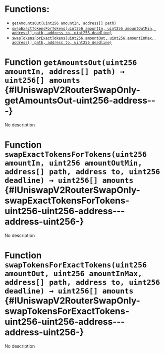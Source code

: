 

# Functions:
- [`getAmountsOut(uint256 amountIn, address[] path)`](#IUniswapV2RouterSwapOnly-getAmountsOut-uint256-address---)
- [`swapExactTokensForTokens(uint256 amountIn, uint256 amountOutMin, address[] path, address to, uint256 deadline)`](#IUniswapV2RouterSwapOnly-swapExactTokensForTokens-uint256-uint256-address---address-uint256-)
- [`swapTokensForExactTokens(uint256 amountOut, uint256 amountInMax, address[] path, address to, uint256 deadline)`](#IUniswapV2RouterSwapOnly-swapTokensForExactTokens-uint256-uint256-address---address-uint256-)



# Function `getAmountsOut(uint256 amountIn, address[] path) → uint256[] amounts` {#IUniswapV2RouterSwapOnly-getAmountsOut-uint256-address---}
No description




# Function `swapExactTokensForTokens(uint256 amountIn, uint256 amountOutMin, address[] path, address to, uint256 deadline) → uint256[] amounts` {#IUniswapV2RouterSwapOnly-swapExactTokensForTokens-uint256-uint256-address---address-uint256-}
No description




# Function `swapTokensForExactTokens(uint256 amountOut, uint256 amountInMax, address[] path, address to, uint256 deadline) → uint256[] amounts` {#IUniswapV2RouterSwapOnly-swapTokensForExactTokens-uint256-uint256-address---address-uint256-}
No description




